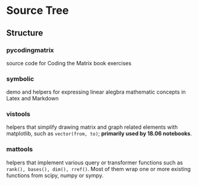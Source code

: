 # Source Tree

## Structure

### pycodingmatrix 

source code for Coding the Matrix book exercises

### symbolic

demo and helpers for expressing linear alegbra mathematic concepts
in Latex and Markdown

### vistools

helpers that simplify drawing matrix and graph related elements
with matplotlib, such as `vector(from, to)`; **primarily used by 18.06 notebooks**.

### mattools

helpers that implement various query or transformer functions such as
`rank(), bases(), dim(), rref()`. Most of them wrap one or more
existing functions from scipy, numpy or sympy.

